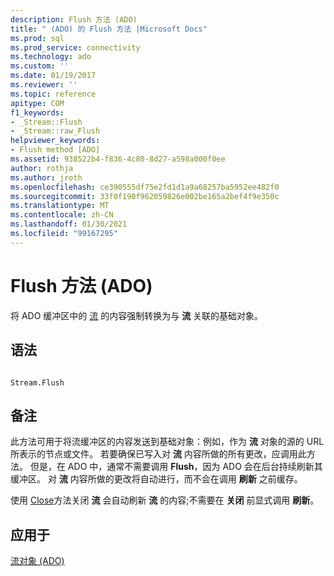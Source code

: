 ```yaml
---
description: Flush 方法 (ADO)
title: " (ADO) 的 Flush 方法 |Microsoft Docs"
ms.prod: sql
ms.prod_service: connectivity
ms.technology: ado
ms.custom: ''
ms.date: 01/19/2017
ms.reviewer: ''
ms.topic: reference
apitype: COM
f1_keywords:
- _Stream::Flush
- _Stream::raw_Flush
helpviewer_keywords:
- Flush method [ADO]
ms.assetid: 938522b4-f836-4c80-8d27-a598a000f0ee
author: rothja
ms.author: jroth
ms.openlocfilehash: ce390555df75e2fd1d1a9a68257ba5952ee482f0
ms.sourcegitcommit: 33f0f190f962059826e002be165a2bef4f9e350c
ms.translationtype: MT
ms.contentlocale: zh-CN
ms.lasthandoff: 01/30/2021
ms.locfileid: "99167295"
---
```

# <a name="flush-method-ado"></a>Flush 方法 (ADO)
将 ADO 缓冲区中的 [流](./stream-object-ado.md) 的内容强制转换为与 **流** 关联的基础对象。  
  
## <a name="syntax"></a>语法  
  
```  
  
Stream.Flush  
```  
  
## <a name="remarks"></a>备注  
 此方法可用于将流缓冲区的内容发送到基础对象：例如，作为 **流** 对象的源的 URL 所表示的节点或文件。 若要确保已写入对 **流** 内容所做的所有更改，应调用此方法。 但是，在 ADO 中，通常不需要调用 **Flush**，因为 ADO 会在后台持续刷新其缓冲区。 对 **流** 内容所做的更改将自动进行，而不会在调用 **刷新** 之前缓存。  
  
 使用 [Close](./close-method-ado.md)方法关闭 **流** 会自动刷新 **流** 的内容;不需要在 **关闭** 前显式调用 **刷新**。  
  
## <a name="applies-to"></a>应用于  
 [流对象 (ADO)](./stream-object-ado.md)